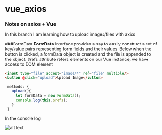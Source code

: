 # vue_axios

### Notes on axios + Vue
In this branch I am learning how to upload images/files with axios

###FormData
**FormData** interface provides a say to easily construct a set of key/value pairs representing form fields and their values. Below when the button is clicked, a formData object is created and the file is appended to the object.  $refs attribute refers elements on our Vue instance, we have access to DOM element

```html
<input type="file" accept="image/*" ref="file" multiple/>
<button @click="upload">Upload Image</button>
```

```javascript
 methods: {
   upload(){
     let formData = new FormData();
     console.log(this.$refs);
   }
 }
 ```
 In the console log
 
 
![alt text](https://raw.githubusercontent.com/username/projectname/branch/path/to/img.png)
